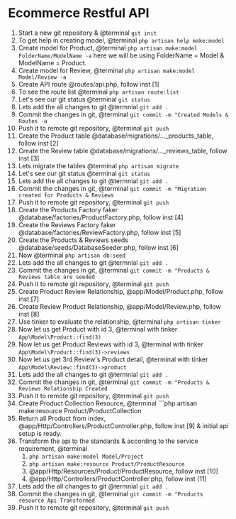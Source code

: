 # Ecommerce Restful API

1. Start a new git repository & @terminal ```git init```
1. To get help in creating model, @terminal ```php artisan help make:model```
1. Create model for Product, @terminal ```php artisan make:model FolderName/ModelName -a``` here we will be using FolderName = Model & ModelName = Product.
1. Create model for Review, @terminal ```php artisan make:model Model/Review -a```
1. Create API route @routes/api.php, follow inst [1]
1. To see the route list @terminal ```php artisan route:list```
1. Let's see our git status @terminal ```git status```
1. Lets add the all changes to git @termnial ```git add .```
1. Commit the changes in git, @terminal ```git commit -m "Created Models & Routes -a```
1. Push it to remote git repository, @terminal ```git push```
1. Create the Product table @database/migrations/..._products_table, follow inst [2]
1. Create the Review table @database/migrations/..._reviews_table, follow inst [3]
1. Lets migrate the tables @terminal ```php artisan migrate```
1. Let's see our git status @terminal ```git status```
1. Lets add the all changes to git @termnial ```git add .```
1. Commit the changes in git, @terminal ```git commit -m "Migration created for Products & Reviews```
1. Push it to remote git repository, @terminal ```git push```
1. Create the Products Factory faker @database/factories/ProductFactory.php, follow inst [4]
1. Create the Reviews Factory faker @database/factories/ReviewFactory.php, follow inst [5]
1. Create the Products & Reviews seeds @database/seeds/DatabaseSeeder.php, follow inst [6]
1. Now @terminal ```php artisan db:seed```
1. Lets add the all changes to git @termnial ```git add .```
1. Commit the changes in git, @terminal ```git commit -m "Products & Reviews table are seeded```
1. Push it to remote git repository, @terminal ```git push```
1. Create Product Review Relationship, @app/Model/Product.php, follow inst [7]
1. Create Review Product Relationship, @app/Model/Review.php, follow inst [8]
1. Use tinker to evaluate the relationship, @terminal ```php artisan tinker```
1. Now let us get Product with id 3, @terminal with tinker ```App\Model\Product::find(3)```
1. Now let us get Product Reviews with id 3, @terminal with tinker ```App\Model\Product::find(3)->reviews```
1. Now let us get 3rd Review's Product detail, @terminal with tinker ```App\Model\Review::find(3)->product```
1. Lets add the all changes to git @termnial ```git add .```
1. Commit the changes in git, @terminal ```git commit -m "Products & Reviews Relationship Created```
1. Push it to remote git repository, @terminal ```git push```
1. Create Product Collection Resource, @terminal ```php artisan make:resource Product/ProductCollection
1. Return all Product from index, @app/Http/Controllers/ProductController.php, follow inst [9] & initial api setup is ready.
1. Transform the api to the standards & according to the service requirement, @terminal
    1. ```php artisan make:model Model/Project```
    1. ```php artisan make:resource Product/ProductResource``` 
    1. @app/Http/Resources/Product/ProductResource, follow inst [10]
    1. @app/Http/Controllers/ProductController.php, follow inst [11]
1. Lets add the all changes to git @termnial ```git add .```
1. Commit the changes in git, @terminal ```git commit -m "Products resource Api Transformed```
1. Push it to remote git repository, @terminal ```git push```